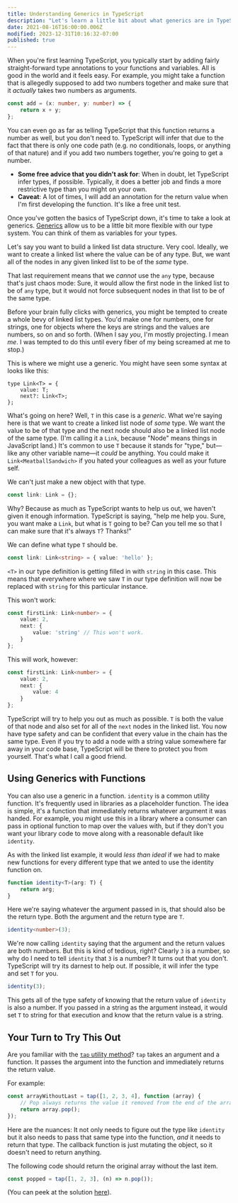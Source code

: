 ```yaml
---
title: Understanding Generics in TypeScript
description: "Let's learn a little bit about what generics are in TypeScript, why their useful, and how to use them."
date: 2021-08-16T16:00:00.006Z
modified: 2023-12-31T10:16:32-07:00
published: true
---
```


When you're first learning TypeScript, you typically start by adding fairly straight-forward type annotations to your functions and variables. All is good in the world and it feels easy. For example, you might take a function that is allegedly supposed to add two numbers together and make sure that it _actually_ takes two numbers as arguments.

```ts
const add = (x: number, y: number) => {
	return x + y;
};
```

You can even go as far as telling TypeScript that this function returns a number as well, but you don't need to. TypeScript will infer that due to the fact that there is only one code path (e.g. no conditionals, loops, or anything of that nature) and if you add two numbers together, you're going to get a number.

- **Some free advice that you didn't ask for**: When in doubt, let TypeScript infer types, if possible. Typically, it does a better job and finds a more restrictive type than you might on your own.
- **Caveat**: A lot of times, I will add an annotation for the return value when I'm first developing the function. It's like a free unit test.

Once you've gotten the basics of TypeScript down, it's time to take a look at generics. [Generics][gen] allow us to be a little bit more flexible with our type system. You can think of them as variables for your types.

[gen]: https://www.typescriptlang.org/docs/handbook/2/generics.html

Let's say you want to build a linked list data structure. Very cool. Ideally, we want to create a linked list where the value can be of any type. But, we want all of the nodes in any given linked list to be of the _same_ type.

That last requirement means that we _cannot_ use the `any` type, because that's just chaos mode: Sure, it would allow the first node in the linked list to be of `any` type, but it would not force subsequent nodes in that list to be of the same type.

Before your brain fully clicks with generics, you might be tempted to create a whole bevy of linked list types. You'd make one for numbers, one for strings, one for objects where the keys are strings and the values are numbers, so on and so forth. (When I say _you_, I'm mostly projecting. I mean _me_. I was tempted to do this until every fiber of my being screamed at me to stop.)

This is where we might use a generic. You might have seen some syntax at looks like this:

```tsx
type Link<T> = {
	value: T;
	next?: Link<T>;
};
```

What's going on here? Well, `T` in this case is a _generic_. What we're saying here is that we want to create a linked list node of _some_ type. We want the value to be of that type and the next node should also be a linked list node of the same type. (I'm calling it a `Link`, because "Node" means things in JavaScript land.) It's common to use `T` because it stands for "type," but—like any other variable name—it _could_ be anything. You could make it `Link<MeatballSandwich>` if you hated your colleagues as well as your future self.

We can't just make a new object with that type.

```ts
const link: Link = {};
```

Why? Because as much as TypeScript wants to help us out, we haven't given it enough information. TypeScript is saying, "help me help you. Sure, you want make a `Link`, but what is `T` going to be? Can you tell me so that I can make sure that it's always `T`? Thanks!"

We can define what type `T` should be.

```ts
const link: Link<string> = { value: 'hello' };
```

`<T>` in our type definition is getting filled in with `string` in this case. This means that everywhere where we saw `T` in our type definition will now be replaced with `string` for this particular instance.

This won't work:

```ts
const firstLink: Link<number> = {
	value: 2,
	next: {
		value: 'string' // This won't work.
	}
};
```

This will work, however:

```ts
const firstLink: Link<number> = {
	value: 2,
	next: {
		value: 4
	}
};
```

TypeScript will try to help you out as much as possible. `T` is both the value of that node and also set for all of the `next` nodes in the linked list. You now have type safety and can be confident that every value in the chain has the same type. Even if you try to add a node with a string value somewhere far away in your code base, TypeScript will be there to protect you from yourself. That's what I call a good friend.

## Using Generics with Functions

You can also use a generic in a function. `identity` is a common utility function. It's frequently used in libraries as a placeholder function. The idea is simple, it's a function that immediately returns whatever argument it was handed. For example, you might use this in a library where a consumer can pass in optional function to map over the values with, but if they don't you want your library code to move along with a reasonable default like `identity`.

As with the linked list example, it would _less than ideal_ if we had to make new functions for every different type that we anted to use the identity function on.

```ts
function identity<T>(arg: T) {
	return arg;
}
```

Here we're saying whatever the argument passed in is, that should also be the return type. Both the argument and the return type are `T`.

```ts
identity<number>(3);
```

We're now calling `identity` saying that the argument and the return values are both numbers. But this is kind of tedious, right? Clearly `3` is a number, so why do I need to tell `identity` that `3` is a number? It turns out that you don't. TypeScript will try its darnest to help out. If possible, it will infer the type and set `T` for you.

```ts
identity(3);
```

This gets all of the type safety of knowing that the return value of `identity` is also a number. If you passed in a string as the argument instead, it would set `T` to string for that execution and know that the return value is a string.

## Your Turn to Try This Out

Are you familiar with the [`tap` utility method](https://lodash.com/docs/#tap)? `tap` takes an argument and a function. It passes the argument into the function and immediately returns the return value.

For example:

```js
const arrayWithoutLast = tap([1, 2, 3, 4], function (array) {
	// Pop always returns the value it removed from the end of the array.
	return array.pop();
});
```

Here are the nuances: It not only needs to figure out the type like `identity` but it also needs to pass that same type into the function, _and_ it needs to return that type. The callback function is just mutating the object, so it doesn't need to return anything.

The following code should return the original array without the last item.

```ts
const popped = tap([1, 2, 3], (n) => n.pop());
```

(You can peek at the solution [here](https://gist.github.com/stevekinney/d14cbaff3e0aa8ee3e1dcf96837af1ca)).
